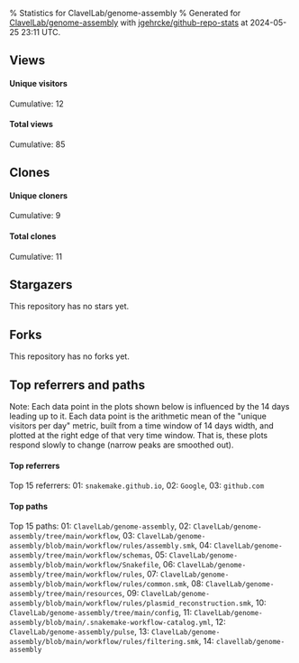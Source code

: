 % Statistics for ClavelLab/genome-assembly
% Generated for [ClavelLab/genome-assembly](https://github.com/ClavelLab/genome-assembly) with [jgehrcke/github-repo-stats](https://github.com/jgehrcke/github-repo-stats) at 2024-05-25 23:11 UTC.


## Views

#### Unique visitors
<div id="chart_views_unique" class="full-width-chart"></div>

Cumulative: 12

#### Total views
<div id="chart_views_total" class="full-width-chart"></div>

Cumulative: 85

<div class="pagebreak-for-print"> </div>

## Clones

#### Unique cloners
<div id="chart_clones_unique" class="full-width-chart"></div>

Cumulative: 9

#### Total clones
<div id="chart_clones_total" class="full-width-chart"></div>

Cumulative: 11



<div class="pagebreak-for-print"> </div>



## Stargazers

This repository has no stars yet.



## Forks

This repository has no forks yet.



<div class="pagebreak-for-print"> </div>



## Top referrers and paths


Note: Each data point in the plots shown below is influenced by the 14 days
leading up to it. Each data point is the arithmetic mean of the "unique
visitors per day" metric, built from a time window of 14 days width, and
plotted at the right edge of that very time window. That is, these plots
respond slowly to change (narrow peaks are smoothed out).




#### Top referrers


<div id="chart_referrers_top_n_alltime" class="full-width-chart"></div>

Top 15 referrers: 01: `snakemake.github.io`, 02: `Google`, 03: `github.com`





#### Top paths


<div id="chart_paths_top_n_alltime" class="full-width-chart"></div>

Top 15 paths: 01: `ClavelLab/genome-assembly`, 02: `ClavelLab/genome-assembly/tree/main/workflow`, 03: `ClavelLab/genome-assembly/blob/main/workflow/rules/assembly.smk`, 04: `ClavelLab/genome-assembly/tree/main/workflow/schemas`, 05: `ClavelLab/genome-assembly/blob/main/workflow/Snakefile`, 06: `ClavelLab/genome-assembly/tree/main/workflow/rules`, 07: `ClavelLab/genome-assembly/blob/main/workflow/rules/common.smk`, 08: `ClavelLab/genome-assembly/tree/main/resources`, 09: `ClavelLab/genome-assembly/blob/main/workflow/rules/plasmid_reconstruction.smk`, 10: `ClavelLab/genome-assembly/tree/main/config`, 11: `ClavelLab/genome-assembly/blob/main/.snakemake-workflow-catalog.yml`, 12: `ClavelLab/genome-assembly/pulse`, 13: `ClavelLab/genome-assembly/blob/main/workflow/rules/filtering.smk`, 14: `clavellab/genome-assembly`


<script type="text/javascript">
    vegaEmbed('#chart_views_unique', {"$schema": "https://vega.github.io/schema/vega-lite/v4.17.0.json", "config": {"arc": {"fill": "#1b1e23"}, "area": {"fill": "#1b1e23"}, "axisBottom": {"domainColor": "#a9b4c4", "gridColor": "#a9b4c4", "labelColor": "#1b1e23", "labelFont": "relative-mono-11-pitch-pro, Menlo, monospace", "tickColor": "#a9b4c4", "titleColor": "#1b1e23", "titleFont": "relative-mono-11-pitch-pro, Menlo, monospace"}, "axisLeft": {"domainColor": "#a9b4c4", "gridColor": "#a9b4c4", "labelColor": "#1b1e23", "labelFont": "relative-mono-11-pitch-pro, Menlo, monospace", "tickColor": "#a9b4c4", "titleColor": "#1b1e23", "titleFont": "relative-mono-11-pitch-pro, Menlo, monospace"}, "axisX": {"grid": false}, "axisY": {"grid": false, "labelBound": true}, "background": "#FFFFFF", "group": {"fill": "#FFFFFF"}, "header": {"fontWeight": 400, "labelFont": "relative-mono-11-pitch-pro, Menlo, monospace", "titleFont": "relative-mono-11-pitch-pro, Menlo, monospace"}, "legend": {"labelFont": "relative-mono-11-pitch-pro, Menlo, monospace", "symbolSize": 200, "symbolType": "circle", "titleFont": "relative-mono-11-pitch-pro, Menlo, monospace"}, "line": {"color": "#1b1e23", "stroke": "#1b1e23"}, "path": {"stroke": "#1b1e23"}, "point": {"color": "#1b1e23", "cursor": "pointer", "filled": true, "size": 20}, "range": {"category": ["#85a2f7", "#ea9755", "#7eb36a", "#f07071", "#bc85d9", "#e587b6", "#a9b4c4", "#d4c05e", "#64b9c4"]}, "style": {"bar": {"fill": "#1b1e23"}, "text": {"font": "relative-mono-11-pitch-pro, Menlo, monospace", "fontWeight": 400}}, "symbol": {"shape": "circle"}, "title": {"anchor": "start", "font": "relative-mono-11-pitch-pro, Menlo, monospace", "fontWeight": 400}, "trail": {"color": "#1b1e23", "stroke": "#1b1e23"}, "view": {"stroke": null}}, "data": {"name": "data-39f43b7314c35205ef4b228e915e9087"}, "datasets": {"data-39f43b7314c35205ef4b228e915e9087": [{"time": "2024-04-17T00:00:00+00:00", "views_total": 0, "views_unique": 0}, {"time": "2024-04-18T00:00:00+00:00", "views_total": 14, "views_unique": 3}, {"time": "2024-04-21T00:00:00+00:00", "views_total": 14, "views_unique": 1}, {"time": "2024-04-22T00:00:00+00:00", "views_total": 0, "views_unique": 0}, {"time": "2024-04-25T00:00:00+00:00", "views_total": 49, "views_unique": 2}, {"time": "2024-05-01T00:00:00+00:00", "views_total": 1, "views_unique": 1}, {"time": "2024-05-02T00:00:00+00:00", "views_total": 4, "views_unique": 3}, {"time": "2024-05-06T00:00:00+00:00", "views_total": 1, "views_unique": 1}, {"time": "2024-05-07T00:00:00+00:00", "views_total": 2, "views_unique": 1}, {"time": "2024-05-11T00:00:00+00:00", "views_total": 0, "views_unique": 0}]}, "encoding": {"tooltip": [{"field": "views_unique", "format": ".1f", "title": "views (u)", "type": "quantitative"}, {"field": "time", "format": "%B %e, %Y", "title": "date", "type": "temporal"}], "x": {"axis": {"labelAngle": 25}, "field": "time", "scale": {"domain": ["2024-04-17", "2024-05-11"]}, "timeUnit": "yearmonthdate", "title": "date", "type": "temporal"}, "y": {"axis": {}, "field": "views_unique", "scale": {"domain": [0, 3.3000000000000003], "type": "linear", "zero": true}, "title": "unique views per day", "type": "quantitative"}}, "height": 200, "mark": {"point": true, "type": "line"}, "padding": 10, "width": "container"}, {"actions": false, "renderer": "svg"}).catch(console.error);
vegaEmbed('#chart_views_total', {"$schema": "https://vega.github.io/schema/vega-lite/v4.17.0.json", "config": {"arc": {"fill": "#1b1e23"}, "area": {"fill": "#1b1e23"}, "axisBottom": {"domainColor": "#a9b4c4", "gridColor": "#a9b4c4", "labelColor": "#1b1e23", "labelFont": "relative-mono-11-pitch-pro, Menlo, monospace", "tickColor": "#a9b4c4", "titleColor": "#1b1e23", "titleFont": "relative-mono-11-pitch-pro, Menlo, monospace"}, "axisLeft": {"domainColor": "#a9b4c4", "gridColor": "#a9b4c4", "labelColor": "#1b1e23", "labelFont": "relative-mono-11-pitch-pro, Menlo, monospace", "tickColor": "#a9b4c4", "titleColor": "#1b1e23", "titleFont": "relative-mono-11-pitch-pro, Menlo, monospace"}, "axisX": {"grid": false}, "axisY": {"grid": false, "labelBound": true}, "background": "#FFFFFF", "group": {"fill": "#FFFFFF"}, "header": {"fontWeight": 400, "labelFont": "relative-mono-11-pitch-pro, Menlo, monospace", "titleFont": "relative-mono-11-pitch-pro, Menlo, monospace"}, "legend": {"labelFont": "relative-mono-11-pitch-pro, Menlo, monospace", "symbolSize": 200, "symbolType": "circle", "titleFont": "relative-mono-11-pitch-pro, Menlo, monospace"}, "line": {"color": "#1b1e23", "stroke": "#1b1e23"}, "path": {"stroke": "#1b1e23"}, "point": {"color": "#1b1e23", "cursor": "pointer", "filled": true, "size": 20}, "range": {"category": ["#85a2f7", "#ea9755", "#7eb36a", "#f07071", "#bc85d9", "#e587b6", "#a9b4c4", "#d4c05e", "#64b9c4"]}, "style": {"bar": {"fill": "#1b1e23"}, "text": {"font": "relative-mono-11-pitch-pro, Menlo, monospace", "fontWeight": 400}}, "symbol": {"shape": "circle"}, "title": {"anchor": "start", "font": "relative-mono-11-pitch-pro, Menlo, monospace", "fontWeight": 400}, "trail": {"color": "#1b1e23", "stroke": "#1b1e23"}, "view": {"stroke": null}}, "data": {"name": "data-39f43b7314c35205ef4b228e915e9087"}, "datasets": {"data-39f43b7314c35205ef4b228e915e9087": [{"time": "2024-04-17T00:00:00+00:00", "views_total": 0, "views_unique": 0}, {"time": "2024-04-18T00:00:00+00:00", "views_total": 14, "views_unique": 3}, {"time": "2024-04-21T00:00:00+00:00", "views_total": 14, "views_unique": 1}, {"time": "2024-04-22T00:00:00+00:00", "views_total": 0, "views_unique": 0}, {"time": "2024-04-25T00:00:00+00:00", "views_total": 49, "views_unique": 2}, {"time": "2024-05-01T00:00:00+00:00", "views_total": 1, "views_unique": 1}, {"time": "2024-05-02T00:00:00+00:00", "views_total": 4, "views_unique": 3}, {"time": "2024-05-06T00:00:00+00:00", "views_total": 1, "views_unique": 1}, {"time": "2024-05-07T00:00:00+00:00", "views_total": 2, "views_unique": 1}, {"time": "2024-05-11T00:00:00+00:00", "views_total": 0, "views_unique": 0}]}, "encoding": {"tooltip": [{"field": "views_total", "format": ".1f", "title": "views (t)", "type": "quantitative"}, {"field": "time", "format": "%B %e, %Y", "title": "date", "type": "temporal"}], "x": {"axis": {"labelAngle": 25}, "field": "time", "scale": {"domain": ["2024-04-17", "2024-05-11"]}, "timeUnit": "yearmonthdate", "title": "date", "type": "temporal"}, "y": {"axis": {}, "field": "views_total", "scale": {"domain": [0, 53.900000000000006], "type": "linear", "zero": true}, "title": "total views per day", "type": "quantitative"}}, "height": 200, "mark": {"point": true, "type": "line"}, "padding": 10, "width": "container"}, {"actions": false, "renderer": "svg"}).catch(console.error);
vegaEmbed('#chart_clones_unique', {"$schema": "https://vega.github.io/schema/vega-lite/v4.17.0.json", "config": {"arc": {"fill": "#1b1e23"}, "area": {"fill": "#1b1e23"}, "axisBottom": {"domainColor": "#a9b4c4", "gridColor": "#a9b4c4", "labelColor": "#1b1e23", "labelFont": "relative-mono-11-pitch-pro, Menlo, monospace", "tickColor": "#a9b4c4", "titleColor": "#1b1e23", "titleFont": "relative-mono-11-pitch-pro, Menlo, monospace"}, "axisLeft": {"domainColor": "#a9b4c4", "gridColor": "#a9b4c4", "labelColor": "#1b1e23", "labelFont": "relative-mono-11-pitch-pro, Menlo, monospace", "tickColor": "#a9b4c4", "titleColor": "#1b1e23", "titleFont": "relative-mono-11-pitch-pro, Menlo, monospace"}, "axisX": {"grid": false}, "axisY": {"grid": false, "labelBound": true}, "background": "#FFFFFF", "group": {"fill": "#FFFFFF"}, "header": {"fontWeight": 400, "labelFont": "relative-mono-11-pitch-pro, Menlo, monospace", "titleFont": "relative-mono-11-pitch-pro, Menlo, monospace"}, "legend": {"labelFont": "relative-mono-11-pitch-pro, Menlo, monospace", "symbolSize": 200, "symbolType": "circle", "titleFont": "relative-mono-11-pitch-pro, Menlo, monospace"}, "line": {"color": "#1b1e23", "stroke": "#1b1e23"}, "path": {"stroke": "#1b1e23"}, "point": {"color": "#1b1e23", "cursor": "pointer", "filled": true, "size": 20}, "range": {"category": ["#85a2f7", "#ea9755", "#7eb36a", "#f07071", "#bc85d9", "#e587b6", "#a9b4c4", "#d4c05e", "#64b9c4"]}, "style": {"bar": {"fill": "#1b1e23"}, "text": {"font": "relative-mono-11-pitch-pro, Menlo, monospace", "fontWeight": 400}}, "symbol": {"shape": "circle"}, "title": {"anchor": "start", "font": "relative-mono-11-pitch-pro, Menlo, monospace", "fontWeight": 400}, "trail": {"color": "#1b1e23", "stroke": "#1b1e23"}, "view": {"stroke": null}}, "data": {"name": "data-3eb719561cd9d22f396b88e3f1462505"}, "datasets": {"data-3eb719561cd9d22f396b88e3f1462505": [{"clones_total": 7, "clones_unique": 5, "time": "2024-04-17T00:00:00+00:00"}, {"clones_total": 1, "clones_unique": 1, "time": "2024-04-18T00:00:00+00:00"}, {"clones_total": 0, "clones_unique": 0, "time": "2024-04-21T00:00:00+00:00"}, {"clones_total": 1, "clones_unique": 1, "time": "2024-04-22T00:00:00+00:00"}, {"clones_total": 0, "clones_unique": 0, "time": "2024-04-25T00:00:00+00:00"}, {"clones_total": 0, "clones_unique": 0, "time": "2024-05-01T00:00:00+00:00"}, {"clones_total": 0, "clones_unique": 0, "time": "2024-05-02T00:00:00+00:00"}, {"clones_total": 1, "clones_unique": 1, "time": "2024-05-06T00:00:00+00:00"}, {"clones_total": 0, "clones_unique": 0, "time": "2024-05-07T00:00:00+00:00"}, {"clones_total": 1, "clones_unique": 1, "time": "2024-05-11T00:00:00+00:00"}]}, "encoding": {"tooltip": [{"field": "clones_unique", "format": ".1f", "title": "clones (u)", "type": "quantitative"}, {"field": "time", "format": "%B %e, %Y", "title": "date", "type": "temporal"}], "x": {"axis": {"labelAngle": 25}, "field": "time", "scale": {"domain": ["2024-04-17", "2024-05-11"]}, "timeUnit": "yearmonthdate", "title": "date", "type": "temporal"}, "y": {"axis": {}, "field": "clones_unique", "scale": {"domain": [0, 5.5], "type": "linear", "zero": true}, "title": "unique clones per day", "type": "quantitative"}}, "height": 200, "mark": {"point": true, "type": "line"}, "padding": 10, "width": "container"}, {"actions": false, "renderer": "svg"}).catch(console.error);
vegaEmbed('#chart_clones_total', {"$schema": "https://vega.github.io/schema/vega-lite/v4.17.0.json", "config": {"arc": {"fill": "#1b1e23"}, "area": {"fill": "#1b1e23"}, "axisBottom": {"domainColor": "#a9b4c4", "gridColor": "#a9b4c4", "labelColor": "#1b1e23", "labelFont": "relative-mono-11-pitch-pro, Menlo, monospace", "tickColor": "#a9b4c4", "titleColor": "#1b1e23", "titleFont": "relative-mono-11-pitch-pro, Menlo, monospace"}, "axisLeft": {"domainColor": "#a9b4c4", "gridColor": "#a9b4c4", "labelColor": "#1b1e23", "labelFont": "relative-mono-11-pitch-pro, Menlo, monospace", "tickColor": "#a9b4c4", "titleColor": "#1b1e23", "titleFont": "relative-mono-11-pitch-pro, Menlo, monospace"}, "axisX": {"grid": false}, "axisY": {"grid": false, "labelBound": true}, "background": "#FFFFFF", "group": {"fill": "#FFFFFF"}, "header": {"fontWeight": 400, "labelFont": "relative-mono-11-pitch-pro, Menlo, monospace", "titleFont": "relative-mono-11-pitch-pro, Menlo, monospace"}, "legend": {"labelFont": "relative-mono-11-pitch-pro, Menlo, monospace", "symbolSize": 200, "symbolType": "circle", "titleFont": "relative-mono-11-pitch-pro, Menlo, monospace"}, "line": {"color": "#1b1e23", "stroke": "#1b1e23"}, "path": {"stroke": "#1b1e23"}, "point": {"color": "#1b1e23", "cursor": "pointer", "filled": true, "size": 20}, "range": {"category": ["#85a2f7", "#ea9755", "#7eb36a", "#f07071", "#bc85d9", "#e587b6", "#a9b4c4", "#d4c05e", "#64b9c4"]}, "style": {"bar": {"fill": "#1b1e23"}, "text": {"font": "relative-mono-11-pitch-pro, Menlo, monospace", "fontWeight": 400}}, "symbol": {"shape": "circle"}, "title": {"anchor": "start", "font": "relative-mono-11-pitch-pro, Menlo, monospace", "fontWeight": 400}, "trail": {"color": "#1b1e23", "stroke": "#1b1e23"}, "view": {"stroke": null}}, "data": {"name": "data-3eb719561cd9d22f396b88e3f1462505"}, "datasets": {"data-3eb719561cd9d22f396b88e3f1462505": [{"clones_total": 7, "clones_unique": 5, "time": "2024-04-17T00:00:00+00:00"}, {"clones_total": 1, "clones_unique": 1, "time": "2024-04-18T00:00:00+00:00"}, {"clones_total": 0, "clones_unique": 0, "time": "2024-04-21T00:00:00+00:00"}, {"clones_total": 1, "clones_unique": 1, "time": "2024-04-22T00:00:00+00:00"}, {"clones_total": 0, "clones_unique": 0, "time": "2024-04-25T00:00:00+00:00"}, {"clones_total": 0, "clones_unique": 0, "time": "2024-05-01T00:00:00+00:00"}, {"clones_total": 0, "clones_unique": 0, "time": "2024-05-02T00:00:00+00:00"}, {"clones_total": 1, "clones_unique": 1, "time": "2024-05-06T00:00:00+00:00"}, {"clones_total": 0, "clones_unique": 0, "time": "2024-05-07T00:00:00+00:00"}, {"clones_total": 1, "clones_unique": 1, "time": "2024-05-11T00:00:00+00:00"}]}, "encoding": {"tooltip": [{"field": "clones_total", "format": ".1f", "title": "clones (t)", "type": "quantitative"}, {"field": "time", "format": "%B %e, %Y", "title": "date", "type": "temporal"}], "x": {"axis": {"labelAngle": 25}, "field": "time", "scale": {"domain": ["2024-04-17", "2024-05-11"]}, "timeUnit": "yearmonthdate", "title": "date", "type": "temporal"}, "y": {"axis": {}, "field": "clones_total", "scale": {"domain": [0, 7.700000000000001], "type": "linear", "zero": true}, "title": "total clones per day", "type": "quantitative"}}, "height": 200, "mark": {"point": true, "type": "line"}, "padding": 10, "width": "container"}, {"actions": false, "renderer": "svg"}).catch(console.error);
vegaEmbed('#chart_referrers_top_n_alltime', {"$schema": "https://vega.github.io/schema/vega-lite/v4.17.0.json", "config": {"arc": {"fill": "#1b1e23"}, "area": {"fill": "#1b1e23"}, "axisBottom": {"domainColor": "#a9b4c4", "gridColor": "#a9b4c4", "labelColor": "#1b1e23", "labelFont": "relative-mono-11-pitch-pro, Menlo, monospace", "tickColor": "#a9b4c4", "titleColor": "#1b1e23", "titleFont": "relative-mono-11-pitch-pro, Menlo, monospace"}, "axisLeft": {"domainColor": "#a9b4c4", "gridColor": "#a9b4c4", "labelColor": "#1b1e23", "labelFont": "relative-mono-11-pitch-pro, Menlo, monospace", "tickColor": "#a9b4c4", "titleColor": "#1b1e23", "titleFont": "relative-mono-11-pitch-pro, Menlo, monospace"}, "axisX": {"grid": false}, "axisY": {"grid": false}, "background": "#FFFFFF", "group": {"fill": "#FFFFFF"}, "header": {"fontWeight": 400, "labelFont": "relative-mono-11-pitch-pro, Menlo, monospace", "titleFont": "relative-mono-11-pitch-pro, Menlo, monospace"}, "legend": {"labelFont": "relative-mono-11-pitch-pro, Menlo, monospace", "symbolSize": 200, "symbolType": "circle", "titleFont": "relative-mono-11-pitch-pro, Menlo, monospace"}, "line": {"color": "#1b1e23", "stroke": "#1b1e23"}, "path": {"stroke": "#1b1e23"}, "point": {"color": "#1b1e23", "cursor": "pointer", "filled": true, "size": 30}, "range": {"category": ["#85a2f7", "#ea9755", "#7eb36a", "#f07071", "#bc85d9", "#e587b6", "#a9b4c4", "#d4c05e", "#64b9c4"]}, "style": {"bar": {"fill": "#1b1e23"}, "text": {"font": "relative-mono-11-pitch-pro, Menlo, monospace", "fontWeight": 400}}, "symbol": {"shape": "circle"}, "title": {"anchor": "start", "font": "relative-mono-11-pitch-pro, Menlo, monospace", "fontWeight": 400}, "trail": {"color": "#1b1e23", "stroke": "#1b1e23"}, "view": {"stroke": null}}, "data": {"name": "data-803f22c87ae76c583421d5d20915041d"}, "datasets": {"data-803f22c87ae76c583421d5d20915041d": [{"referrer": "snakemake.github.io", "time": "2024-04-30T00:00:00+00:00", "views_unique": 3.0, "views_unique_norm": 0.21428571428571427}, {"referrer": "snakemake.github.io", "time": "2024-05-01T00:00:00+00:00", "views_unique": 3.0, "views_unique_norm": 0.21428571428571427}, {"referrer": "snakemake.github.io", "time": "2024-05-06T00:00:00+00:00", "views_unique": 1.0, "views_unique_norm": 0.07142857142857142}, {"referrer": "snakemake.github.io", "time": "2024-05-07T00:00:00+00:00", "views_unique": 1.0, "views_unique_norm": 0.07142857142857142}, {"referrer": "snakemake.github.io", "time": "2024-05-08T00:00:00+00:00", "views_unique": 1.0, "views_unique_norm": 0.07142857142857142}, {"referrer": "snakemake.github.io", "time": "2024-05-09T00:00:00+00:00", "views_unique": null, "views_unique_norm": null}, {"referrer": "snakemake.github.io", "time": "2024-05-10T00:00:00+00:00", "views_unique": null, "views_unique_norm": null}, {"referrer": "snakemake.github.io", "time": "2024-05-11T00:00:00+00:00", "views_unique": null, "views_unique_norm": null}, {"referrer": "snakemake.github.io", "time": "2024-05-12T00:00:00+00:00", "views_unique": null, "views_unique_norm": null}, {"referrer": "snakemake.github.io", "time": "2024-05-13T00:00:00+00:00", "views_unique": null, "views_unique_norm": null}, {"referrer": "snakemake.github.io", "time": "2024-05-14T00:00:00+00:00", "views_unique": null, "views_unique_norm": null}, {"referrer": "Google", "time": "2024-04-30T00:00:00+00:00", "views_unique": 2.0, "views_unique_norm": 0.14285714285714285}, {"referrer": "Google", "time": "2024-05-01T00:00:00+00:00", "views_unique": 2.0, "views_unique_norm": 0.14285714285714285}, {"referrer": "Google", "time": "2024-05-06T00:00:00+00:00", "views_unique": 1.0, "views_unique_norm": 0.07142857142857142}, {"referrer": "Google", "time": "2024-05-07T00:00:00+00:00", "views_unique": 1.0, "views_unique_norm": 0.07142857142857142}, {"referrer": "Google", "time": "2024-05-08T00:00:00+00:00", "views_unique": 1.0, "views_unique_norm": 0.07142857142857142}, {"referrer": "Google", "time": "2024-05-09T00:00:00+00:00", "views_unique": null, "views_unique_norm": null}, {"referrer": "Google", "time": "2024-05-10T00:00:00+00:00", "views_unique": null, "views_unique_norm": null}, {"referrer": "Google", "time": "2024-05-11T00:00:00+00:00", "views_unique": null, "views_unique_norm": null}, {"referrer": "Google", "time": "2024-05-12T00:00:00+00:00", "views_unique": null, "views_unique_norm": null}, {"referrer": "Google", "time": "2024-05-13T00:00:00+00:00", "views_unique": null, "views_unique_norm": null}, {"referrer": "Google", "time": "2024-05-14T00:00:00+00:00", "views_unique": null, "views_unique_norm": null}, {"referrer": "github.com", "time": "2024-04-30T00:00:00+00:00", "views_unique": null, "views_unique_norm": null}, {"referrer": "github.com", "time": "2024-05-01T00:00:00+00:00", "views_unique": null, "views_unique_norm": null}, {"referrer": "github.com", "time": "2024-05-06T00:00:00+00:00", "views_unique": 1.0, "views_unique_norm": 0.07142857142857142}, {"referrer": "github.com", "time": "2024-05-07T00:00:00+00:00", "views_unique": 1.0, "views_unique_norm": 0.07142857142857142}, {"referrer": "github.com", "time": "2024-05-08T00:00:00+00:00", "views_unique": 1.0, "views_unique_norm": 0.07142857142857142}, {"referrer": "github.com", "time": "2024-05-09T00:00:00+00:00", "views_unique": 1.0, "views_unique_norm": 0.07142857142857142}, {"referrer": "github.com", "time": "2024-05-10T00:00:00+00:00", "views_unique": 1.0, "views_unique_norm": 0.07142857142857142}, {"referrer": "github.com", "time": "2024-05-11T00:00:00+00:00", "views_unique": 1.0, "views_unique_norm": 0.07142857142857142}, {"referrer": "github.com", "time": "2024-05-12T00:00:00+00:00", "views_unique": 1.0, "views_unique_norm": 0.07142857142857142}, {"referrer": "github.com", "time": "2024-05-13T00:00:00+00:00", "views_unique": 1.0, "views_unique_norm": 0.07142857142857142}, {"referrer": "github.com", "time": "2024-05-14T00:00:00+00:00", "views_unique": 1.0, "views_unique_norm": 0.07142857142857142}]}, "encoding": {"color": {"field": "referrer", "legend": {"direction": "vertical", "orient": "top", "title": "Legend:"}, "sort": {"field": "order"}, "type": "nominal"}, "tooltip": [{"field": "referrer", "type": "nominal"}, {"field": "views_unique_norm", "format": ".2f", "title": "views (14d mean)", "type": "quantitative"}, {"field": "time", "format": "%B %e, %Y", "title": "date", "type": "temporal"}], "x": {"axis": {"labelAngle": 25}, "field": "time", "scale": {"domain": ["2024-04-17", "2024-05-11"]}, "timeUnit": "yearmonthdate", "title": "date", "type": "temporal"}, "y": {"field": "views_unique_norm", "scale": {"domain": [0, 0.2357142857142857], "type": "linear", "zero": true}, "title": "unique visitors per day (mean from last 14 days)", "type": "quantitative"}}, "height": 300, "mark": {"point": true, "type": "line"}, "padding": 10, "width": "container"}, {"actions": false, "renderer": "svg"}).catch(console.error);
vegaEmbed('#chart_paths_top_n_alltime', {"$schema": "https://vega.github.io/schema/vega-lite/v4.17.0.json", "config": {"arc": {"fill": "#1b1e23"}, "area": {"fill": "#1b1e23"}, "axisBottom": {"domainColor": "#a9b4c4", "gridColor": "#a9b4c4", "labelColor": "#1b1e23", "labelFont": "relative-mono-11-pitch-pro, Menlo, monospace", "tickColor": "#a9b4c4", "titleColor": "#1b1e23", "titleFont": "relative-mono-11-pitch-pro, Menlo, monospace"}, "axisLeft": {"domainColor": "#a9b4c4", "gridColor": "#a9b4c4", "labelColor": "#1b1e23", "labelFont": "relative-mono-11-pitch-pro, Menlo, monospace", "tickColor": "#a9b4c4", "titleColor": "#1b1e23", "titleFont": "relative-mono-11-pitch-pro, Menlo, monospace"}, "axisX": {"grid": false}, "axisY": {"grid": false}, "background": "#FFFFFF", "group": {"fill": "#FFFFFF"}, "header": {"fontWeight": 400, "labelFont": "relative-mono-11-pitch-pro, Menlo, monospace", "titleFont": "relative-mono-11-pitch-pro, Menlo, monospace"}, "legend": {"labelFont": "relative-mono-11-pitch-pro, Menlo, monospace", "symbolSize": 200, "symbolType": "circle", "titleFont": "relative-mono-11-pitch-pro, Menlo, monospace"}, "line": {"color": "#1b1e23", "stroke": "#1b1e23"}, "path": {"stroke": "#1b1e23"}, "point": {"color": "#1b1e23", "cursor": "pointer", "filled": true, "size": 30}, "range": {"category": ["#85a2f7", "#ea9755", "#7eb36a", "#f07071", "#bc85d9", "#e587b6", "#a9b4c4", "#d4c05e", "#64b9c4"]}, "style": {"bar": {"fill": "#1b1e23"}, "text": {"font": "relative-mono-11-pitch-pro, Menlo, monospace", "fontWeight": 400}}, "symbol": {"shape": "circle"}, "title": {"anchor": "start", "font": "relative-mono-11-pitch-pro, Menlo, monospace", "fontWeight": 400}, "trail": {"color": "#1b1e23", "stroke": "#1b1e23"}, "view": {"stroke": null}}, "data": {"name": "data-6ef3eaaaa4784dbc3c2b2af9d7bcdbb6"}, "datasets": {"data-6ef3eaaaa4784dbc3c2b2af9d7bcdbb6": [{"path": "ClavelLab/genome-assembly", "time": "2024-04-30T00:00:00+00:00", "views_unique": 5.0, "views_unique_norm": 0.35714285714285715}, {"path": "ClavelLab/genome-assembly", "time": "2024-05-01T00:00:00+00:00", "views_unique": 5.0, "views_unique_norm": 0.35714285714285715}, {"path": "ClavelLab/genome-assembly", "time": "2024-05-06T00:00:00+00:00", "views_unique": 5.0, "views_unique_norm": 0.35714285714285715}, {"path": "ClavelLab/genome-assembly", "time": "2024-05-07T00:00:00+00:00", "views_unique": 6.0, "views_unique_norm": 0.42857142857142855}, {"path": "ClavelLab/genome-assembly", "time": "2024-05-08T00:00:00+00:00", "views_unique": 7.0, "views_unique_norm": 0.5}, {"path": "ClavelLab/genome-assembly", "time": "2024-05-09T00:00:00+00:00", "views_unique": 5.0, "views_unique_norm": 0.35714285714285715}, {"path": "ClavelLab/genome-assembly", "time": "2024-05-10T00:00:00+00:00", "views_unique": 5.0, "views_unique_norm": 0.35714285714285715}, {"path": "ClavelLab/genome-assembly", "time": "2024-05-11T00:00:00+00:00", "views_unique": 5.0, "views_unique_norm": 0.35714285714285715}, {"path": "ClavelLab/genome-assembly", "time": "2024-05-12T00:00:00+00:00", "views_unique": 5.0, "views_unique_norm": 0.35714285714285715}, {"path": "ClavelLab/genome-assembly", "time": "2024-05-13T00:00:00+00:00", "views_unique": 5.0, "views_unique_norm": 0.35714285714285715}, {"path": "ClavelLab/genome-assembly", "time": "2024-05-14T00:00:00+00:00", "views_unique": 5.0, "views_unique_norm": 0.35714285714285715}, {"path": "ClavelLab/genome-assembly", "time": "2024-05-15T00:00:00+00:00", "views_unique": 4.0, "views_unique_norm": 0.2857142857142857}, {"path": "ClavelLab/genome-assembly", "time": "2024-05-16T00:00:00+00:00", "views_unique": 2.0, "views_unique_norm": 0.14285714285714285}, {"path": "ClavelLab/genome-assembly", "time": "2024-05-17T00:00:00+00:00", "views_unique": 2.0, "views_unique_norm": 0.14285714285714285}, {"path": "ClavelLab/genome-assembly", "time": "2024-05-18T00:00:00+00:00", "views_unique": 2.0, "views_unique_norm": 0.14285714285714285}, {"path": "ClavelLab/genome-assembly", "time": "2024-05-19T00:00:00+00:00", "views_unique": 2.0, "views_unique_norm": 0.14285714285714285}, {"path": "ClavelLab/genome-assembly", "time": "2024-05-20T00:00:00+00:00", "views_unique": 1.0, "views_unique_norm": 0.07142857142857142}, {"path": "ClavelLab/genome-assembly/tree/main/workflow", "time": "2024-04-30T00:00:00+00:00", "views_unique": 3.0, "views_unique_norm": 0.21428571428571427}, {"path": "ClavelLab/genome-assembly/tree/main/workflow", "time": "2024-05-01T00:00:00+00:00", "views_unique": 3.0, "views_unique_norm": 0.21428571428571427}, {"path": "ClavelLab/genome-assembly/tree/main/workflow", "time": "2024-05-06T00:00:00+00:00", "views_unique": 1.0, "views_unique_norm": 0.07142857142857142}, {"path": "ClavelLab/genome-assembly/tree/main/workflow", "time": "2024-05-07T00:00:00+00:00", "views_unique": 1.0, "views_unique_norm": 0.07142857142857142}, {"path": "ClavelLab/genome-assembly/tree/main/workflow", "time": "2024-05-08T00:00:00+00:00", "views_unique": 1.0, "views_unique_norm": 0.07142857142857142}, {"path": "ClavelLab/genome-assembly/tree/main/workflow", "time": "2024-05-09T00:00:00+00:00", "views_unique": null, "views_unique_norm": null}, {"path": "ClavelLab/genome-assembly/tree/main/workflow", "time": "2024-05-10T00:00:00+00:00", "views_unique": null, "views_unique_norm": null}, {"path": "ClavelLab/genome-assembly/tree/main/workflow", "time": "2024-05-11T00:00:00+00:00", "views_unique": null, "views_unique_norm": null}, {"path": "ClavelLab/genome-assembly/tree/main/workflow", "time": "2024-05-12T00:00:00+00:00", "views_unique": null, "views_unique_norm": null}, {"path": "ClavelLab/genome-assembly/tree/main/workflow", "time": "2024-05-13T00:00:00+00:00", "views_unique": null, "views_unique_norm": null}, {"path": "ClavelLab/genome-assembly/tree/main/workflow", "time": "2024-05-14T00:00:00+00:00", "views_unique": null, "views_unique_norm": null}, {"path": "ClavelLab/genome-assembly/tree/main/workflow", "time": "2024-05-15T00:00:00+00:00", "views_unique": null, "views_unique_norm": null}, {"path": "ClavelLab/genome-assembly/tree/main/workflow", "time": "2024-05-16T00:00:00+00:00", "views_unique": null, "views_unique_norm": null}, {"path": "ClavelLab/genome-assembly/tree/main/workflow", "time": "2024-05-17T00:00:00+00:00", "views_unique": null, "views_unique_norm": null}, {"path": "ClavelLab/genome-assembly/tree/main/workflow", "time": "2024-05-18T00:00:00+00:00", "views_unique": null, "views_unique_norm": null}, {"path": "ClavelLab/genome-assembly/tree/main/workflow", "time": "2024-05-19T00:00:00+00:00", "views_unique": null, "views_unique_norm": null}, {"path": "ClavelLab/genome-assembly/tree/main/workflow", "time": "2024-05-20T00:00:00+00:00", "views_unique": null, "views_unique_norm": null}, {"path": "ClavelLab/genome-assembly/blob/main/workflow/rules/assembly.smk", "time": "2024-04-30T00:00:00+00:00", "views_unique": 2.0, "views_unique_norm": 0.14285714285714285}, {"path": "ClavelLab/genome-assembly/blob/main/workflow/rules/assembly.smk", "time": "2024-05-01T00:00:00+00:00", "views_unique": 2.0, "views_unique_norm": 0.14285714285714285}, {"path": "ClavelLab/genome-assembly/blob/main/workflow/rules/assembly.smk", "time": "2024-05-06T00:00:00+00:00", "views_unique": 1.0, "views_unique_norm": 0.07142857142857142}, {"path": "ClavelLab/genome-assembly/blob/main/workflow/rules/assembly.smk", "time": "2024-05-07T00:00:00+00:00", "views_unique": 1.0, "views_unique_norm": 0.07142857142857142}, {"path": "ClavelLab/genome-assembly/blob/main/workflow/rules/assembly.smk", "time": "2024-05-08T00:00:00+00:00", "views_unique": 1.0, "views_unique_norm": 0.07142857142857142}, {"path": "ClavelLab/genome-assembly/blob/main/workflow/rules/assembly.smk", "time": "2024-05-09T00:00:00+00:00", "views_unique": null, "views_unique_norm": null}, {"path": "ClavelLab/genome-assembly/blob/main/workflow/rules/assembly.smk", "time": "2024-05-10T00:00:00+00:00", "views_unique": null, "views_unique_norm": null}, {"path": "ClavelLab/genome-assembly/blob/main/workflow/rules/assembly.smk", "time": "2024-05-11T00:00:00+00:00", "views_unique": null, "views_unique_norm": null}, {"path": "ClavelLab/genome-assembly/blob/main/workflow/rules/assembly.smk", "time": "2024-05-12T00:00:00+00:00", "views_unique": null, "views_unique_norm": null}, {"path": "ClavelLab/genome-assembly/blob/main/workflow/rules/assembly.smk", "time": "2024-05-13T00:00:00+00:00", "views_unique": null, "views_unique_norm": null}, {"path": "ClavelLab/genome-assembly/blob/main/workflow/rules/assembly.smk", "time": "2024-05-14T00:00:00+00:00", "views_unique": null, "views_unique_norm": null}, {"path": "ClavelLab/genome-assembly/blob/main/workflow/rules/assembly.smk", "time": "2024-05-15T00:00:00+00:00", "views_unique": null, "views_unique_norm": null}, {"path": "ClavelLab/genome-assembly/blob/main/workflow/rules/assembly.smk", "time": "2024-05-16T00:00:00+00:00", "views_unique": null, "views_unique_norm": null}, {"path": "ClavelLab/genome-assembly/blob/main/workflow/rules/assembly.smk", "time": "2024-05-17T00:00:00+00:00", "views_unique": null, "views_unique_norm": null}, {"path": "ClavelLab/genome-assembly/blob/main/workflow/rules/assembly.smk", "time": "2024-05-18T00:00:00+00:00", "views_unique": null, "views_unique_norm": null}, {"path": "ClavelLab/genome-assembly/blob/main/workflow/rules/assembly.smk", "time": "2024-05-19T00:00:00+00:00", "views_unique": null, "views_unique_norm": null}, {"path": "ClavelLab/genome-assembly/blob/main/workflow/rules/assembly.smk", "time": "2024-05-20T00:00:00+00:00", "views_unique": null, "views_unique_norm": null}, {"path": "ClavelLab/genome-assembly/tree/main/workflow/schemas", "time": "2024-04-30T00:00:00+00:00", "views_unique": 2.0, "views_unique_norm": 0.14285714285714285}, {"path": "ClavelLab/genome-assembly/tree/main/workflow/schemas", "time": "2024-05-01T00:00:00+00:00", "views_unique": 2.0, "views_unique_norm": 0.14285714285714285}, {"path": "ClavelLab/genome-assembly/tree/main/workflow/schemas", "time": "2024-05-06T00:00:00+00:00", "views_unique": null, "views_unique_norm": null}, {"path": "ClavelLab/genome-assembly/tree/main/workflow/schemas", "time": "2024-05-07T00:00:00+00:00", "views_unique": null, "views_unique_norm": null}, {"path": "ClavelLab/genome-assembly/tree/main/workflow/schemas", "time": "2024-05-08T00:00:00+00:00", "views_unique": null, "views_unique_norm": null}, {"path": "ClavelLab/genome-assembly/tree/main/workflow/schemas", "time": "2024-05-09T00:00:00+00:00", "views_unique": null, "views_unique_norm": null}, {"path": "ClavelLab/genome-assembly/tree/main/workflow/schemas", "time": "2024-05-10T00:00:00+00:00", "views_unique": null, "views_unique_norm": null}, {"path": "ClavelLab/genome-assembly/tree/main/workflow/schemas", "time": "2024-05-11T00:00:00+00:00", "views_unique": null, "views_unique_norm": null}, {"path": "ClavelLab/genome-assembly/tree/main/workflow/schemas", "time": "2024-05-12T00:00:00+00:00", "views_unique": null, "views_unique_norm": null}, {"path": "ClavelLab/genome-assembly/tree/main/workflow/schemas", "time": "2024-05-13T00:00:00+00:00", "views_unique": null, "views_unique_norm": null}, {"path": "ClavelLab/genome-assembly/tree/main/workflow/schemas", "time": "2024-05-14T00:00:00+00:00", "views_unique": null, "views_unique_norm": null}, {"path": "ClavelLab/genome-assembly/tree/main/workflow/schemas", "time": "2024-05-15T00:00:00+00:00", "views_unique": null, "views_unique_norm": null}, {"path": "ClavelLab/genome-assembly/tree/main/workflow/schemas", "time": "2024-05-16T00:00:00+00:00", "views_unique": null, "views_unique_norm": null}, {"path": "ClavelLab/genome-assembly/tree/main/workflow/schemas", "time": "2024-05-17T00:00:00+00:00", "views_unique": null, "views_unique_norm": null}, {"path": "ClavelLab/genome-assembly/tree/main/workflow/schemas", "time": "2024-05-18T00:00:00+00:00", "views_unique": null, "views_unique_norm": null}, {"path": "ClavelLab/genome-assembly/tree/main/workflow/schemas", "time": "2024-05-19T00:00:00+00:00", "views_unique": null, "views_unique_norm": null}, {"path": "ClavelLab/genome-assembly/tree/main/workflow/schemas", "time": "2024-05-20T00:00:00+00:00", "views_unique": null, "views_unique_norm": null}, {"path": "ClavelLab/genome-assembly/blob/main/workflow/Snakefile", "time": "2024-04-30T00:00:00+00:00", "views_unique": 2.0, "views_unique_norm": 0.14285714285714285}, {"path": "ClavelLab/genome-assembly/blob/main/workflow/Snakefile", "time": "2024-05-01T00:00:00+00:00", "views_unique": 2.0, "views_unique_norm": 0.14285714285714285}, {"path": "ClavelLab/genome-assembly/blob/main/workflow/Snakefile", "time": "2024-05-06T00:00:00+00:00", "views_unique": 1.0, "views_unique_norm": 0.07142857142857142}, {"path": "ClavelLab/genome-assembly/blob/main/workflow/Snakefile", "time": "2024-05-07T00:00:00+00:00", "views_unique": 1.0, "views_unique_norm": 0.07142857142857142}, {"path": "ClavelLab/genome-assembly/blob/main/workflow/Snakefile", "time": "2024-05-08T00:00:00+00:00", "views_unique": 1.0, "views_unique_norm": 0.07142857142857142}, {"path": "ClavelLab/genome-assembly/blob/main/workflow/Snakefile", "time": "2024-05-09T00:00:00+00:00", "views_unique": null, "views_unique_norm": null}, {"path": "ClavelLab/genome-assembly/blob/main/workflow/Snakefile", "time": "2024-05-10T00:00:00+00:00", "views_unique": null, "views_unique_norm": null}, {"path": "ClavelLab/genome-assembly/blob/main/workflow/Snakefile", "time": "2024-05-11T00:00:00+00:00", "views_unique": null, "views_unique_norm": null}, {"path": "ClavelLab/genome-assembly/blob/main/workflow/Snakefile", "time": "2024-05-12T00:00:00+00:00", "views_unique": null, "views_unique_norm": null}, {"path": "ClavelLab/genome-assembly/blob/main/workflow/Snakefile", "time": "2024-05-13T00:00:00+00:00", "views_unique": null, "views_unique_norm": null}, {"path": "ClavelLab/genome-assembly/blob/main/workflow/Snakefile", "time": "2024-05-14T00:00:00+00:00", "views_unique": null, "views_unique_norm": null}, {"path": "ClavelLab/genome-assembly/blob/main/workflow/Snakefile", "time": "2024-05-15T00:00:00+00:00", "views_unique": null, "views_unique_norm": null}, {"path": "ClavelLab/genome-assembly/blob/main/workflow/Snakefile", "time": "2024-05-16T00:00:00+00:00", "views_unique": null, "views_unique_norm": null}, {"path": "ClavelLab/genome-assembly/blob/main/workflow/Snakefile", "time": "2024-05-17T00:00:00+00:00", "views_unique": null, "views_unique_norm": null}, {"path": "ClavelLab/genome-assembly/blob/main/workflow/Snakefile", "time": "2024-05-18T00:00:00+00:00", "views_unique": null, "views_unique_norm": null}, {"path": "ClavelLab/genome-assembly/blob/main/workflow/Snakefile", "time": "2024-05-19T00:00:00+00:00", "views_unique": null, "views_unique_norm": null}, {"path": "ClavelLab/genome-assembly/blob/main/workflow/Snakefile", "time": "2024-05-20T00:00:00+00:00", "views_unique": null, "views_unique_norm": null}, {"path": "ClavelLab/genome-assembly/tree/main/workflow/rules", "time": "2024-04-30T00:00:00+00:00", "views_unique": 2.0, "views_unique_norm": 0.14285714285714285}, {"path": "ClavelLab/genome-assembly/tree/main/workflow/rules", "time": "2024-05-01T00:00:00+00:00", "views_unique": 2.0, "views_unique_norm": 0.14285714285714285}, {"path": "ClavelLab/genome-assembly/tree/main/workflow/rules", "time": "2024-05-06T00:00:00+00:00", "views_unique": 1.0, "views_unique_norm": 0.07142857142857142}, {"path": "ClavelLab/genome-assembly/tree/main/workflow/rules", "time": "2024-05-07T00:00:00+00:00", "views_unique": 1.0, "views_unique_norm": 0.07142857142857142}, {"path": "ClavelLab/genome-assembly/tree/main/workflow/rules", "time": "2024-05-08T00:00:00+00:00", "views_unique": 1.0, "views_unique_norm": 0.07142857142857142}, {"path": "ClavelLab/genome-assembly/tree/main/workflow/rules", "time": "2024-05-09T00:00:00+00:00", "views_unique": null, "views_unique_norm": null}, {"path": "ClavelLab/genome-assembly/tree/main/workflow/rules", "time": "2024-05-10T00:00:00+00:00", "views_unique": null, "views_unique_norm": null}, {"path": "ClavelLab/genome-assembly/tree/main/workflow/rules", "time": "2024-05-11T00:00:00+00:00", "views_unique": null, "views_unique_norm": null}, {"path": "ClavelLab/genome-assembly/tree/main/workflow/rules", "time": "2024-05-12T00:00:00+00:00", "views_unique": null, "views_unique_norm": null}, {"path": "ClavelLab/genome-assembly/tree/main/workflow/rules", "time": "2024-05-13T00:00:00+00:00", "views_unique": null, "views_unique_norm": null}, {"path": "ClavelLab/genome-assembly/tree/main/workflow/rules", "time": "2024-05-14T00:00:00+00:00", "views_unique": null, "views_unique_norm": null}, {"path": "ClavelLab/genome-assembly/tree/main/workflow/rules", "time": "2024-05-15T00:00:00+00:00", "views_unique": null, "views_unique_norm": null}, {"path": "ClavelLab/genome-assembly/tree/main/workflow/rules", "time": "2024-05-16T00:00:00+00:00", "views_unique": null, "views_unique_norm": null}, {"path": "ClavelLab/genome-assembly/tree/main/workflow/rules", "time": "2024-05-17T00:00:00+00:00", "views_unique": null, "views_unique_norm": null}, {"path": "ClavelLab/genome-assembly/tree/main/workflow/rules", "time": "2024-05-18T00:00:00+00:00", "views_unique": null, "views_unique_norm": null}, {"path": "ClavelLab/genome-assembly/tree/main/workflow/rules", "time": "2024-05-19T00:00:00+00:00", "views_unique": null, "views_unique_norm": null}, {"path": "ClavelLab/genome-assembly/tree/main/workflow/rules", "time": "2024-05-20T00:00:00+00:00", "views_unique": null, "views_unique_norm": null}, {"path": "ClavelLab/genome-assembly/blob/main/workflow/rules/common.smk", "time": "2024-04-30T00:00:00+00:00", "views_unique": 1.0, "views_unique_norm": 0.07142857142857142}, {"path": "ClavelLab/genome-assembly/blob/main/workflow/rules/common.smk", "time": "2024-05-01T00:00:00+00:00", "views_unique": 1.0, "views_unique_norm": 0.07142857142857142}, {"path": "ClavelLab/genome-assembly/blob/main/workflow/rules/common.smk", "time": "2024-05-06T00:00:00+00:00", "views_unique": 1.0, "views_unique_norm": 0.07142857142857142}, {"path": "ClavelLab/genome-assembly/blob/main/workflow/rules/common.smk", "time": "2024-05-07T00:00:00+00:00", "views_unique": 1.0, "views_unique_norm": 0.07142857142857142}, {"path": "ClavelLab/genome-assembly/blob/main/workflow/rules/common.smk", "time": "2024-05-08T00:00:00+00:00", "views_unique": 1.0, "views_unique_norm": 0.07142857142857142}, {"path": "ClavelLab/genome-assembly/blob/main/workflow/rules/common.smk", "time": "2024-05-09T00:00:00+00:00", "views_unique": null, "views_unique_norm": null}, {"path": "ClavelLab/genome-assembly/blob/main/workflow/rules/common.smk", "time": "2024-05-10T00:00:00+00:00", "views_unique": null, "views_unique_norm": null}, {"path": "ClavelLab/genome-assembly/blob/main/workflow/rules/common.smk", "time": "2024-05-11T00:00:00+00:00", "views_unique": null, "views_unique_norm": null}, {"path": "ClavelLab/genome-assembly/blob/main/workflow/rules/common.smk", "time": "2024-05-12T00:00:00+00:00", "views_unique": null, "views_unique_norm": null}, {"path": "ClavelLab/genome-assembly/blob/main/workflow/rules/common.smk", "time": "2024-05-13T00:00:00+00:00", "views_unique": null, "views_unique_norm": null}, {"path": "ClavelLab/genome-assembly/blob/main/workflow/rules/common.smk", "time": "2024-05-14T00:00:00+00:00", "views_unique": null, "views_unique_norm": null}, {"path": "ClavelLab/genome-assembly/blob/main/workflow/rules/common.smk", "time": "2024-05-15T00:00:00+00:00", "views_unique": null, "views_unique_norm": null}, {"path": "ClavelLab/genome-assembly/blob/main/workflow/rules/common.smk", "time": "2024-05-16T00:00:00+00:00", "views_unique": null, "views_unique_norm": null}, {"path": "ClavelLab/genome-assembly/blob/main/workflow/rules/common.smk", "time": "2024-05-17T00:00:00+00:00", "views_unique": null, "views_unique_norm": null}, {"path": "ClavelLab/genome-assembly/blob/main/workflow/rules/common.smk", "time": "2024-05-18T00:00:00+00:00", "views_unique": null, "views_unique_norm": null}, {"path": "ClavelLab/genome-assembly/blob/main/workflow/rules/common.smk", "time": "2024-05-19T00:00:00+00:00", "views_unique": null, "views_unique_norm": null}, {"path": "ClavelLab/genome-assembly/blob/main/workflow/rules/common.smk", "time": "2024-05-20T00:00:00+00:00", "views_unique": null, "views_unique_norm": null}]}, "encoding": {"color": {"field": "path", "legend": {"direction": "vertical", "orient": "top", "title": "Legend:"}, "sort": {"field": "order"}, "type": "nominal"}, "tooltip": [{"field": "path", "type": "nominal"}, {"field": "views_unique_norm", "format": ".2f", "title": "views (14d mean)", "type": "quantitative"}, {"field": "time", "format": "%B %e, %Y", "title": "date", "type": "temporal"}], "x": {"axis": {"labelAngle": 25}, "field": "time", "scale": {"domain": ["2024-04-17", "2024-05-11"]}, "timeUnit": "yearmonthdate", "title": "date", "type": "temporal"}, "y": {"field": "views_unique_norm", "scale": {"domain": [0, 0.55], "type": "linear", "zero": true}, "title": "unique visitors per day (mean from last 14 days)", "type": "quantitative"}}, "height": 300, "mark": {"point": true, "type": "line"}, "padding": 10, "width": "container"}, {"actions": false, "renderer": "svg"}).catch(console.error);
    </script>